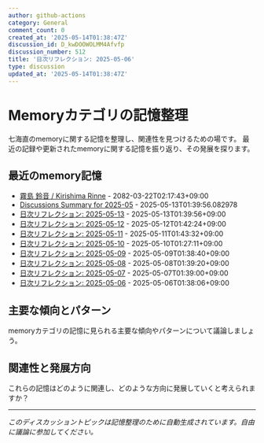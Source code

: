 ```yaml
---
author: github-actions
category: General
comment_count: 0
created_at: '2025-05-14T01:38:47Z'
discussion_id: D_kwDOOWOLMM4Afvfp
discussion_number: 512
title: '日次リフレクション: 2025-05-06'
type: discussion
updated_at: '2025-05-14T01:38:47Z'
---
```


# Memoryカテゴリの記憶整理

七海直のmemoryに関する記憶を整理し、関連性を見つけるための場です。
最近の記録や更新されたmemoryに関する記憶を振り返り、その発展を探ります。

## 最近のmemory記憶

- [霧島 鈴音 / Kirishima Rinne](memory/relationships/kirishima_rinne.md) - 2082-03-22T02:17:43+09:00
- [Discussions Summary for 2025-05](memory/discussion_summaries/discussion_summary_2025-05.md) - 2025-05-13T01:39:56.082978
- [日次リフレクション: 2025-05-13](memory/thoughts/daily_reflection_2025-05-13.md) - 2025-05-13T01:39:56+09:00
- [日次リフレクション: 2025-05-12](memory/thoughts/daily_reflection_2025-05-12.md) - 2025-05-12T01:42:24+09:00
- [日次リフレクション: 2025-05-11](memory/thoughts/daily_reflection_2025-05-11.md) - 2025-05-11T01:43:32+09:00
- [日次リフレクション: 2025-05-10](memory/thoughts/daily_reflection_2025-05-10.md) - 2025-05-10T01:27:11+09:00
- [日次リフレクション: 2025-05-09](memory/thoughts/daily_reflection_2025-05-09.md) - 2025-05-09T01:38:40+09:00
- [日次リフレクション: 2025-05-08](memory/thoughts/daily_reflection_2025-05-08.md) - 2025-05-08T01:39:20+09:00
- [日次リフレクション: 2025-05-07](memory/thoughts/daily_reflection_2025-05-07.md) - 2025-05-07T01:39:00+09:00
- [日次リフレクション: 2025-05-06](memory/thoughts/daily_reflection_2025-05-06.md) - 2025-05-06T01:38:06+09:00

## 主要な傾向とパターン

memoryカテゴリの記憶に見られる主要な傾向やパターンについて議論しましょう。

## 関連性と発展方向

これらの記憶はどのように関連し、どのような方向に発展していくと考えられますか？

---

*このディスカッショントピックは記憶整理のために自動生成されています。自由に議論に参加してください。*
